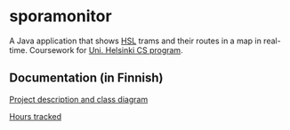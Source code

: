 # sporamonitor

A Java application that shows [HSL](https://www.hsl.fi/) trams and their routes in a map in real-time. Coursework for [Uni. Helsinki CS program](https://github.com/javaLabra/Javalabra2017-4).

## Documentation (in Finnish)

[Project description and class diagram](dokumentaatio/aiheenKuvausJaRakenne.md)

[Hours tracked](dokumentaatio/tuntikirjanpito.md)
